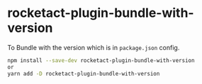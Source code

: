 # rocketact-plugin-bundle-with-version

To Bundle with the version which is in `package.json` config.

```bash
npm install --save-dev rocketact-plugin-bundle-with-version
or
yarn add -D rocketact-plugin-bundle-with-version
```
